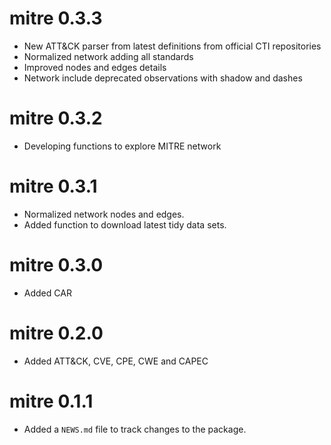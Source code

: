 # mitre 0.3.3
* New ATT&CK parser from latest definitions from official CTI repositories
* Normalized network adding all standards
* Improved nodes and edges details
* Network include deprecated observations with shadow and dashes

# mitre 0.3.2
 
* Developing functions to explore MITRE network

# mitre 0.3.1

* Normalized network nodes and edges.
* Added function to download latest tidy data sets.

# mitre 0.3.0
 
* Added CAR

# mitre 0.2.0

* Added ATT&CK, CVE, CPE, CWE and CAPEC

# mitre 0.1.1

* Added a `NEWS.md` file to track changes to the package.
